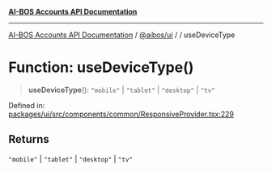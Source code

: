 [**AI-BOS Accounts API Documentation**](../../../README.md)

***

[AI-BOS Accounts API Documentation](../../../README.md) / [@aibos/ui](../README.md) / [](../README.md) / useDeviceType

# Function: useDeviceType()

> **useDeviceType**(): `"mobile"` \| `"tablet"` \| `"desktop"` \| `"tv"`

Defined in: [packages/ui/src/components/common/ResponsiveProvider.tsx:229](https://github.com/pohlai88/accounts/blob/48103fb36d28b2b9bfb33472b6de2f719773cde9/packages/ui/src/components/common/ResponsiveProvider.tsx#L229)

## Returns

`"mobile"` \| `"tablet"` \| `"desktop"` \| `"tv"`
